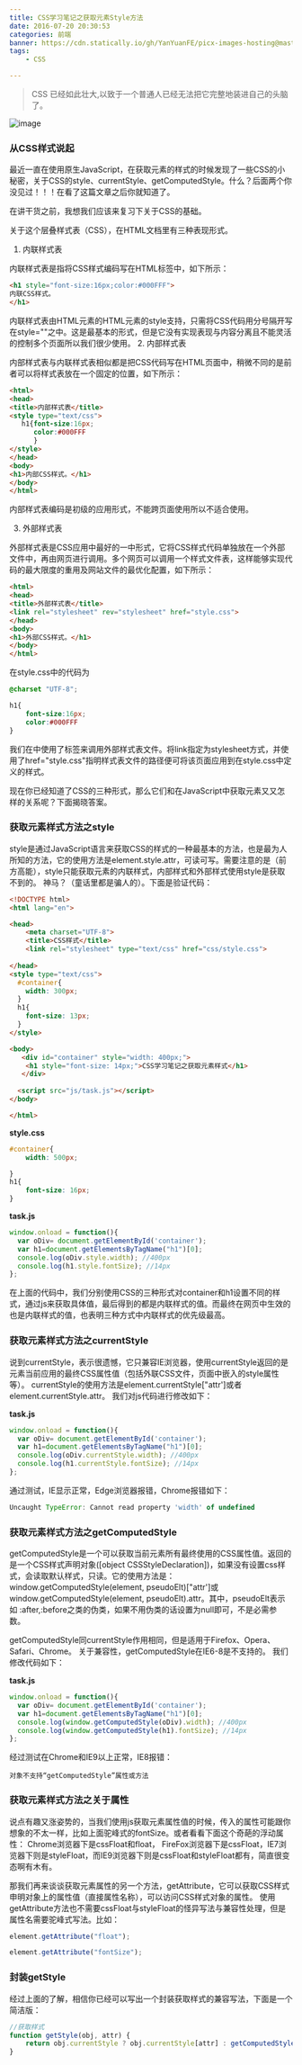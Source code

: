 ```yaml
---
title: CSS学习笔记之获取元素Style方法
date: 2016-07-20 20:30:53
categories: 前端
banner: https://cdn.statically.io/gh/YanYuanFE/picx-images-hosting@master/20231128/css.3lvryvvi4360.webp
tags:
	- CSS

---
```


> CSS 已经如此壮大,以致于一个普通人已经无法把它完整地装进自己的头脑了。

![image](https://cdn.statically.io/gh/YanYuanFE/picx-images-hosting@master/20231128/css.3lvryvvi4360.webp)

<!--more-->


### 从CSS样式说起

最近一直在使用原生JavaScript，在获取元素的样式的时候发现了一些CSS的小秘密，关于CSS的style、currentStyle、getComputedStyle。什么？后面两个你没见过！！！在看了这篇文章之后你就知道了。

在讲干货之前，我想我们应该来复习下关于CSS的基础。

关于这个层叠样式表（CSS），在HTML文档里有三种表现形式。
1. 内联样式表

内联样式表是指将CSS样式编码写在HTML标签中，如下所示：

``` html
<h1 style="font-size:16px;color:#000FFF">
内联CSS样式。
</h1>
```
内联样式表由HTML元素的HTML元素的style支持，只需将CSS代码用分号隔开写在style=""之中。这是最基本的形式，但是它没有实现表现与内容分离且不能灵活的控制多个页面所以我们很少使用。
2. 内部样式表

内部样式表与内联样式表相似都是把CSS代码写在HTML页面中，稍微不同的是前者可以将样式表放在一个固定的位置，如下所示：

``` html
<html>
<head>
<title>内部样式表</title>
<style type="text/css">
   h1{font-size:16px;
      color:#000FFF
      }
</style>
</head>
<body>
<h1>内部CSS样式。</h1>
</body>
</html>
```
内部样式表编码是初级的应用形式，不能跨页面使用所以不适合使用。


3. 外部样式表

外部样式表是CSS应用中最好的一中形式，它将CSS样式代码单独放在一个外部文件中，再由网页进行调用。多个网页可以调用一个样式文件表，这样能够实现代码的最大限度的重用及网站文件的最优化配置，如下所示：


``` html
<html>
<head>
<title>外部样式表</title>
<link rel="stylesheet" rev="stylesheet" href="style.css">
</head>
<body>
<h1>外部CSS样式。</h1>
</body>
</html>
```
在style.css中的代码为

``` css
@charset "UTF-8";

h1{
    font-size:16px;
    color:#000FFF
}
```
我们在<head>中使用了<link>标签来调用外部样式表文件。将link指定为stylesheet方式，并使用了href="style.css"指明样式表文件的路径便可将该页面应用到在style.css中定义的样式。

现在你已经知道了CSS的三种形式，那么它们和在JavaScript中获取元素又又怎样的关系呢？下面揭晓答案。

### 获取元素样式方法之style

style是通过JavaScript语言来获取CSS的样式的一种最基本的方法，也是最为人所知的方法，它的使用方法是element.style.attr，可读可写。需要注意的是（前方高能），style只能获取元素的内联样式，内部样式和外部样式使用style是获取不到的。
神马？（童话里都是骗人的）。下面是验证代码：

``` html
<!DOCTYPE html>
<html lang="en">

<head>
    <meta charset="UTF-8">
    <title>CSS样式</title>
    <link rel="stylesheet" type="text/css" href="css/style.css">
    
</head>
<style type="text/css">
  #container{
    width: 300px;
  }
  h1{
    font-size: 13px;
  }
</style>

<body>
   <div id="container" style="width: 400px;">
    <h1 style="font-size: 14px;">CSS学习笔记之获取元素样式</h1>
   </div>
  
  <script src="js/task.js"></script>
</body>

</html>
```
**style.css**

``` css
#container{
	width: 500px;

}
h1{
	font-size: 16px;
}
```
**task.js**

``` js
window.onload = function(){
  var oDiv= document.getElementById('container');
  var h1=document.getElementsByTagName("h1")[0];
  console.log(oDiv.style.width); //400px
  console.log(h1.style.fontSize); //14px
};
```
在上面的代码中，我们分别使用CSS的三种形式对container和h1设置不同的样式，通过js来获取具体值，最后得到的都是内联样式的值。而最终在网页中生效的也是内联样式的值，也表明三种方式中内联样式的优先级最高。

### 获取元素样式方法之currentStyle

说到currentStyle，表示很遗憾，它只兼容IE浏览器，使用currentStyle返回的是元素当前应用的最终CSS属性值（包括外联CSS文件，页面中嵌入的style属性等）。
currentStyle的使用方法是element.currentStyle["attr']或者element.currentStyle.attr。
我们对js代码进行修改如下：


**task.js**

``` js
window.onload = function(){
  var oDiv= document.getElementById('container');
  var h1=document.getElementsByTagName("h1")[0];
  console.log(oDiv.currentStyle.width); //400px
  console.log(h1.currentStyle.fontSize); //14px
};
```
通过测试，IE显示正常，Edge浏览器报错，Chrome报错如下：

``` js
Uncaught TypeError: Cannot read property 'width' of undefined
```

### 获取元素样式方法之getComputedStyle

getComputedStyle是一个可以获取当前元素所有最终使用的CSS属性值。返回的是一个CSS样式声明对象([object CSSStyleDeclaration])，如果没有设置css样式，会读取默认样式，只读。它的使用方法是：
window.getComputedStyle(element, pseudoElt)["attr']或window.getComputedStyle(element, pseudoElt).attr。其中，pseudoElt表示如 :after,:before之类的伪类，如果不用伪类的话设置为null即可，不是必需参数。

getComputedStyle同currentStyle作用相同，但是适用于Firefox、Opera、Safari、Chrome。
关于兼容性，getComputedStyle在IE6-8是不支持的。
我们修改代码如下：

**task.js**

``` js
window.onload = function(){
  var oDiv= document.getElementById('container');
  var h1=document.getElementsByTagName("h1")[0];
  console.log(window.getComputedStyle(oDiv).width); //400px
  console.log(window.getComputedStyle(h1).fontSize); //14px
};
```
经过测试在Chrome和IE9以上正常，IE8报错：

```
对象不支持“getComputedStyle”属性或方法
```

### 获取元素样式方法之关于属性

说点有趣又涨姿势的，当我们使用js获取元素属性值的时候，传入的属性可能跟你想象的不太一样，比如上面驼峰式的fontSize。或者看看下面这个奇葩的浮动属性：
Chrome浏览器下是cssFloat和float，
FireFox浏览器下是cssFloat，IE7浏览器下则是styleFloat，而IE9浏览器下则是cssFloat和styleFloat都有，简直很变态啊有木有。

那我们再来谈谈获取元素属性的另一个方法，getAttribute，它可以获取CSS样式申明对象上的属性值（直接属性名称），可以访问CSS样式对象的属性。
使用getAttribute方法也不需要cssFloat与styleFloat的怪异写法与兼容性处理，但是属性名需要驼峰式写法。比如：


``` js
element.getAttribute("float");
```


``` js
element.getAttribute("fontSize");
```
### 封装getStyle

经过上面的了解，相信你已经可以写出一个封装获取样式的兼容写法，下面是一个简洁版：


``` js
//获取样式
function getStyle(obj, attr) {
	return obj.currentStyle ? obj.currentStyle[attr] : getComputedStyle(obj, false)[attr];
}
```



